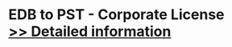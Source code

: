 # EDB to PST - Corporate License<br />[>> Detailed information](https://secure.shareit.com/shareit/product.html?productid=300810697&affiliateid=200057808)